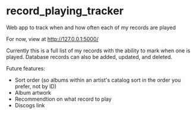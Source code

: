 # record_playing_tracker
Web app to track when and how often each of my records are played

For now, view at http://127.0.0.1:5000/

Currently this is a full list of my records with the ability to mark when one is played. Database records can also be added, updated, and deleted.

Future features:

- Sort order (so albums within an artist's catalog sort in the order you prefer, not by ID)
- Album artwork
- Recommendtion on what record to play
- Discogs link